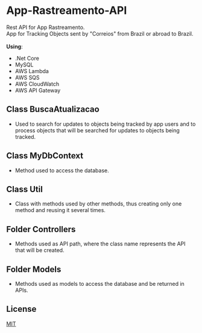# App-Rastreamento-API
Rest API for App Rastreamento.<br />
App for Tracking Objects sent by "Correios" from Brazil or abroad to Brazil.<br />
<br />
<b>Using</b>:<br />
- .Net Core<br />
- MySQL<br />
- AWS Lambda<br />
- AWS SQS<br />
- AWS CloudWatch<br />
- AWS API Gateway<br />


## Class BuscaAtualizacao
- Used to search for updates to objects being tracked by app users and to process objects that will be searched for updates to objects being tracked.

## Class MyDbContext
- Method used to access the database.

## Class Util
- Class with methods used by other methods, thus creating only one method and reusing it several times.

## Folder Controllers
- Methods used as API path, where the class name represents the API that will be created.
  
## Folder Models
- Methods used as models to access the database and be returned in APIs.

## License
[MIT](https://choosealicense.com/licenses/mit/)
